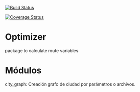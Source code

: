 [![Build Status](https://travis-ci.com/SIDERMIT/optimizer.svg?branch=master)](https://travis-ci.com/SIDERMIT/optimizer)

[![Coverage Status](https://coveralls.io/repos/github/SIDERMIT/optimizer/badge.svg?branch=master)](https://coveralls.io/github/SIDERMIT/optimizer?branch=master)

# Optimizer
package to calculate route variables

# Módulos

city_graph:  Creación grafo de ciudad por parámetros o archivos. 
